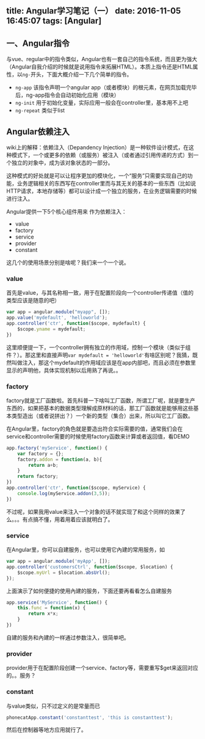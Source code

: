 title: Angular学习笔记（一）
date: 2016-11-05 16:45:07
tags: [Angular]
---

## 一、Angular指令

与vue、regular中的指令类似，Angular也有一套自己的指令系统，而且更为强大（Angular自我介绍的时候就是说用指令来拓展HTML）。本质上指令还是HTML属性，以`ng-`开头，下面大概介绍一下几个简单的指令。

- `ng-app` 该指令声明一个angular app（或者模块）的根元素，在网页加载完毕后，ng-app指令会自动初始化应用（模块）
- `ng-init` 用于初始化变量，实际应用一般会在controller里，基本用不上吧
- `ng-repeat` 类似于list

## Angular依赖注入

wiki上的解释：依赖注入（Depandency Injection）是一种软件设计模式，在这种模式下，一个或更多的依赖（或服务）被注入（或者通过引用传递的方式）到一个独立的对象中，成为该对象状态的一部分。

这种模式的好处就是可以让程序更加的模块化，一个“服务”只需要实现自己的功能，业务逻辑相关的东西写在controller里而与其无关的基本的一些东西（比如说HTTP请求，本地存储等）都可以设计成一个独立的服务，在业务逻辑需要的时候进行注入。

Angular提供一下5个核心组件用来 作为依赖注入：

- value
- factory
- service
- provider
- constant

这几个的使用场景分别是啥呢？我们来一个一个说。

### value

首先是value，与其名称相一致，用于在配置阶段向一个controller传递值（值的类型应该是随意的吧）

```javascript
var app = angular.module("myapp", []);
app.value('mydefault', 'helloworld');
app.controller('ctr', function($scope, mydefault) {
    $scope.yname = mydefault;
})
```

这里顺便提一下，一个controller拥有独立的作用域，控制一个模块（类似于组件？）。那这里和直接声明`var mydefault = 'helloworld'`有啥区别呢？我猜，既然叫做注入，那这个mydefault的作用域应该是在app内部吧，而且必须在参数里显示的声明他，具体实现机制以后用熟了再说。。

### factory

factory就是工厂函数啦。首先科普一下啥叫工厂函数，所谓工厂呢，就是要生产东西的，如果把基本的数据类型理解成原材料的话，那工厂函数就是能够用这些基本类型造出（或者说拼出？）一个新的类型（集合）出来，所以叫它工厂函数。

在Angular里，factory的角色就是要造出符合实际需要的值，通常我们会在service和controller需要的时候使用factory函数来计算或者返回值，看DEMO

```javascript
app.factory('myService', function() {
    var factory = {};
    factory.addon = function(a, b){
        return a+b;
    }
    return factory;
})
app.controller('ctr', function($scope, myService) {
    console.log(myService.addon(3,5));
})
```

不过呢，如果我用value来注入一个对象的话不就实现了和这个同样的效果了么。。。有点搞不懂，用着用着应该就明白了。

### service

在Angular里，你可以自建服务，也可以使用它內建的常用服务，如

```javascript
var app = angular.module('myApp', []);
app.controller('customersCtrl', function($scope, $location) {
    $scope.myUrl = $location.absUrl();
});
```

上面演示了如何便捷的使用內建的服务，下面还要再看看怎么自建服务

```javascript
app.service('MyService', function() {
    this.func = function(x) {
        return x*x;
    }
})
```

自建的服务和內建的一样通过参数注入，很简单吧。

### provider

provider用于在配置阶段创建一个service、factory等，需要重写$get来返回对应的。。服务？

### constant

与value类似，只不过定义的是常量而已

```javascript
phonecatApp.constant('constanttest', 'this is constanttest');
```

然后在控制器等地方应用就行了。
